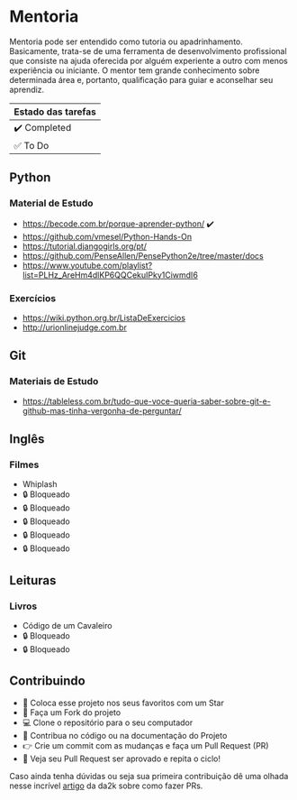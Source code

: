 # Mentoria

Mentoria pode ser entendido como tutoria ou apadrinhamento. Basicamente, trata-se de uma ferramenta de desenvolvimento profissional que consiste na ajuda oferecida por alguém experiente a outro com menos experiência ou iniciante. O mentor tem grande conhecimento sobre determinada área e, portanto, qualificação para guiar e aconselhar seu aprendiz.


| Estado das tarefas           |
|------------------------------|
| :heavy_check_mark: Completed |
| :white_check_mark: To Do     |

## Python

### Material de Estudo

- https://becode.com.br/porque-aprender-python/ :heavy_check_mark:
- https://github.com/vmesel/Python-Hands-On
- https://tutorial.djangogirls.org/pt/
- https://github.com/PenseAllen/PensePython2e/tree/master/docs
- https://www.youtube.com/playlist?list=PLHz_AreHm4dlKP6QQCekuIPky1CiwmdI6

### Exercícios

- https://wiki.python.org.br/ListaDeExercicios
- http://urionlinejudge.com.br

## Git

### Materiais de Estudo

- https://tableless.com.br/tudo-que-voce-queria-saber-sobre-git-e-github-mas-tinha-vergonha-de-perguntar/

## Inglês

### Filmes

- Whiplash
- :lock: Bloqueado <!-- - A Corrente do Bem -->
- :lock: Bloqueado <!-- - Hector e a Procura da Felicidade -->
- :lock: Bloqueado <!-- - Poder Além da Vida -->
- :lock: Bloqueado <!-- - De Porta em Porta -->
- :lock: Bloqueado <!-- - Até o Último Homem -->

## Leituras

### Livros

- Código de um Cavaleiro
- :lock: Bloqueado <!-- - O Cavaleiro Preso Na Armadura -->
- :lock: Bloqueado <!-- - O Poder do Hábito -->

## Contribuindo

- :star2: Coloca esse projeto nos seus favoritos com um Star
- :fork_and_knife: Faça um Fork do projeto
- :computer: Clone o repositório para o seu computador
- :wrench: Contribua no código ou na documentação do Projeto
- :point_right: Crie um commit com as mudanças e faça um Pull Request (PR)
- :tada: Veja seu Pull Request ser aprovado e repita o ciclo!

Caso ainda tenha dúvidas ou seja sua primeira contribuição dê uma olhada nesse incrível [artigo](https://blog.da2k.com.br/2015/02/04/git-e-github-do-clone-ao-pull-request/) da da2k sobre como fazer PRs.
